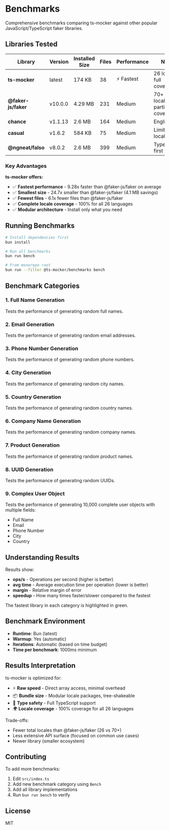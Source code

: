 # Benchmarks

Comprehensive benchmarks comparing ts-mocker against other popular JavaScript/TypeScript faker libraries.

## Libraries Tested

| Library | Version | Installed Size | Files | Performance | Notes |
|---------|---------|----------------|-------|-------------|-------|
| **ts-mocker** | latest | 174 KB | 38 | ⚡ Fastest | 26 locales, full coverage |
| **@faker-js/faker** | v10.0.0 | 4.29 MB | 231 | Medium | 70+ locales, partial coverage |
| **chance** | v1.1.13 | 2.6 MB | 164 | Medium | English only |
| **casual** | v1.6.2 | 584 KB | 75 | Medium | Limited locales |
| **@ngneat/falso** | v8.0.2 | 2.6 MB | 399 | Medium | TypeScript-first |

### Key Advantages

**ts-mocker offers:**

- ✅ **Fastest performance** - 9.28x faster than @faker-js/faker on average
- ✅ **Smallest size** - 24.7x smaller than @faker-js/faker (4.1 MB savings)
- ✅ **Fewest files** - 6.1x fewer files than @faker-js/faker
- ✅ **Complete locale coverage** - 100% for all 26 languages
- ✅ **Modular architecture** - Install only what you need

## Running Benchmarks

```bash
# Install dependencies first
bun install

# Run all benchmarks
bun run bench

# From monorepo root
bun run --filter @ts-mocker/benchmarks bench
```

## Benchmark Categories

### 1. Full Name Generation

Tests the performance of generating random full names.

### 2. Email Generation

Tests the performance of generating random email addresses.

### 3. Phone Number Generation

Tests the performance of generating random phone numbers.

### 4. City Generation

Tests the performance of generating random city names.

### 5. Country Generation

Tests the performance of generating random country names.

### 6. Company Name Generation

Tests the performance of generating random company names.

### 7. Product Generation

Tests the performance of generating random product names.

### 8. UUID Generation

Tests the performance of generating random UUIDs.

### 9. Complex User Object

Tests the performance of generating 10,000 complete user objects with multiple fields:

- Full Name
- Email
- Phone Number
- City
- Country

## Understanding Results

Results show:

- **ops/s** - Operations per second (higher is better)
- **avg time** - Average execution time per operation (lower is better)
- **margin** - Relative margin of error
- **speedup** - How many times faster/slower compared to the fastest

The fastest library in each category is highlighted in green.

## Benchmark Environment

- **Runtime**: Bun (latest)
- **Warmup**: Yes (automatic)
- **Iterations**: Automatic (based on time budget)
- **Time per benchmark**: 1000ms minimum

## Results Interpretation

ts-mocker is optimized for:

- ⚡ **Raw speed** - Direct array access, minimal overhead
- 📦 **Bundle size** - Modular locale packages, tree-shakeable
- 🎯 **Type safety** - Full TypeScript support
- 🌍 **Locale coverage** - 100% coverage for all 26 languages

Trade-offs:

- Fewer total locales than @faker-js/faker (26 vs 70+)
- Less extensive API surface (focused on common use cases)
- Newer library (smaller ecosystem)

## Contributing

To add more benchmarks:

1. Edit `src/index.ts`
2. Add new benchmark category using `Bench`
3. Add all library implementations
4. Run `bun run bench` to verify

## License

MIT
